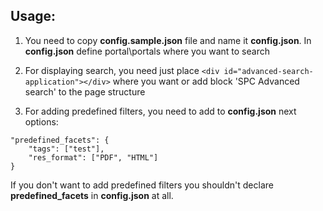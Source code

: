 ## Usage:
1. You need to copy **config.sample.json** file and name it **config.json**. In **config.json** define portal\portals where you want to search
2. For displaying search, you need just place ```<div id="advanced-search-application"></div>``` where you want or add block 'SPC Advanced search' to the page structure

3. For adding predefined filters, you need to add to **config.json** next options:

```
"predefined_facets": {
    "tags": ["test"],
    "res_format": ["PDF", "HTML"]
}
```

If you don't want to add predefined filters you shouldn't declare **predefined_facets** in **config.json** at all.
